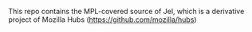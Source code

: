 This repo contains the MPL-covered source of Jel, which is a derivative project of Mozilla Hubs (https://github.com/mozilla/hubs)
